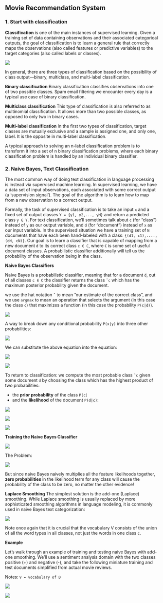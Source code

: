 ## Movie Recommendation System

### 1. Start with classification

**Classification** is one of the main instances of supervised learning. Given a training set of data containing observations and their associated categorical outputs, the goal of classification is to learn a general rule that correctly maps the observations (also called features or predictive variables) to the target categories (also called labels or classes).

![](./images/a1.png)

In general, there are three types of classification based on the possibility of class output—binary, multiclass, and multi-label classification.

**Binary classification**
Binary classification classifies observations into one of two possible classes. Spam email filtering we encounter every day is a typical use case of binary classification.

**Multiclass classification**
This type of classification is also referred to as multinomial classification. It allows more than two possible classes, as opposed to only two in binary cases.


**Multi-label classification**
In the first two types of classification, target classes are mutually exclusive and a sample is assigned one, and only one, label. It is the opposite in multi-label classification. 

A typical approach to solving an n-label classification problem is to transform it into a set of n binary classification problems, where each binary classification problem is handled by an individual binary classifier.


### 2. Naive Bayes, Text Classification

The most common way of doing text classification in language processing is instead via supervised machine learning. In supervised learning, we have a data set of input observations, each associated with some correct output (a ‘supervision signal’). The goal of the algorithm is to learn how to map from a new observation to a correct output.

Formally, the task of supervised classification is to take an input `x` and a fixed set of output classes `Y = {y1, y2,..., yM}` and return a predicted class `y ∈ Y`. For text classification, we’ll sometimes talk about `c` (for “class”) instead of `y` as our output variable, and `d` (for “document”) instead of `x` as our input variable. In the supervised situation we have a training set of `N` documents that have each been hand-labeled with a class: `{(d1, c1),....,(dN, cN)}`. Our goal is to learn a classifier that is capable of mapping from a new document `d` to its correct class `c ∈ C`, where `C` is some set of useful document classes. A probabilistic classifier additionally will tell us the probability of the observation being in the class.

**Naive Bayes Classifiers**

Naive Bayes is a probabilistic classifier, meaning that for a document `d`, out of all classes `c ∈ C` the classifier returns the class `ˆc` which has the maximum posterior probability given the document.

we use the hat notation `ˆ` to mean “our estimate of the correct class”, and we use `argmax` to mean an operation that selects the argument (in this case the class `c`) that maximizes a function (in this case the probability `P(c|d)`).

![](./images/b1.png)

A way to break down any conditional probability `P(x|y)` into three other probabilities:

![](./images/b2.png)

We can substitute the above equation into the equation:

![](./images/b3.png)

![](./images/b4.png)


To return to classification: we compute the most probable class `ˆc` given some document `d` by choosing the class which has the highest product of two probabilities: 
- the **prior probability** of the class `P(c)` 
- and the **likelihood** of the document `P(d|c)`:

![](./images/b5.png)

![](./images/b6.png)

![](./images/b7.png)

**Training the Naive Bayes Classifier**

![](./images/b8.png)

The Problem:

![](./images/b9.png)

But since naive Bayes naively multiplies all the feature likelihoods together, **zero probabilities** in the likelihood term for any class will cause the probability of the class to be zero, no matter the other evidence!

**Laplace Smoothing**
The simplest solution is the add-one (Laplace) smoothing. While Laplace smoothing is usually replaced by more sophisticated smoothing algorithms in language modeling, it is commonly used in naive Bayes text categorization:

![](./images/b10.png)


Note once again that it is crucial that the vocabulary V consists of the union of all the word types in all classes, not just the words in one class `c`.

**Example**

Let’s walk through an example of training and testing naive Bayes with add-one smoothing. We’ll use a sentiment analysis domain with the two classes positive (+) and negative (-), and take the following miniature training and test documents simplified from actual movie reviews.

Notes: `V ← vocabulary of D`


![](./images/b11.png)

![](./images/b12.png)
















